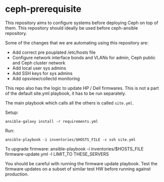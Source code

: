 # ceph-prerequisite

This repository aims to configure systems before deploying Ceph on top of them. This repository should ideally be used before ceph-ansible repository. 

Some of the changes that we are automating using this repository are:

* Add correct pre pouplated /etc/hosts file
* Configure network interface bonds and VLANs for admin, Ceph public and Ceph cluster network
* Add local user sys admins
* Add SSH keys for sys admins
* Add opsview/collectd monitoring

This repo also has the logic to update HP / Dell firmwares. This is not a part of the default site.yml playbook, it has to be run separately.

The main playbook which calls all the others is called `site.yml`.

Setup:

    ansible-galaxy install -r requirements.yml

Run:

    ansible-playbook -i inventories/$HOSTS_FILE -c ssh site.yml

To upgrade firmware:
    ansible-playbook -i inventories/$HOSTS_FILE firmware-update.yml -l LIMIT_TO THESE_SERVERS

You should be careful with running the firmware update playbook. Test the firmware updates on a subset of similar test HW before running against production.
